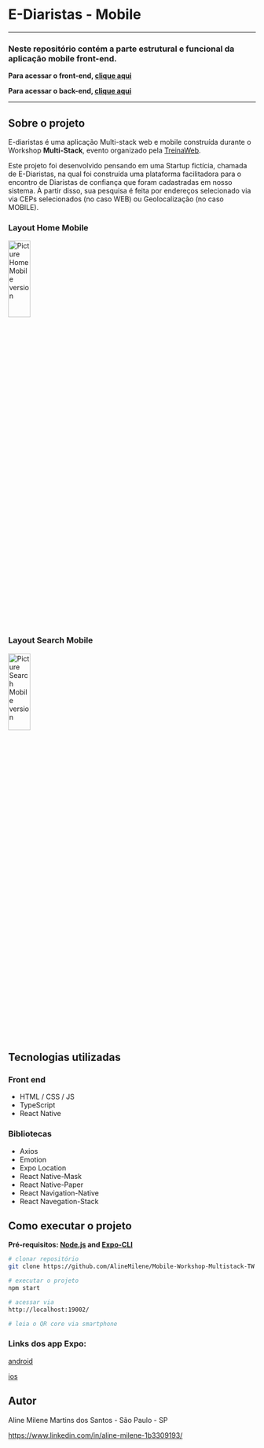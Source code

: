 # E-Diaristas - Mobile
---------------------------------------------------------------------------------------------------------------------------------
### Neste repositório contém a parte estrutural e funcional da aplicação mobile front-end.
**Para acessar o front-end, [clique aqui](https://github.com/AlineMilene/Front-end-Workshop-Multistack-TW)**

**Para acessar o back-end, [clique aqui](https://github.com/AlineMilene/Back-end-Workshop-Multistack-TW)**

---------------------------------------------------------------------------------------------------------------------------------
## Sobre o projeto

E-diaristas é uma aplicação Multi-stack web e mobile construída durante o Workshop **Multi-Stack**, evento organizado pela [TreinaWeb](https://www.treinaweb.com.br/ "Site da TreinaWeb").

Este projeto foi desenvolvido pensando em uma Startup fictícia, chamada de E-Diaristas, na qual foi construída uma plataforma facilitadora para o encontro de Diaristas de confiança que foram cadastradas em nosso sistema. À partir disso, sua pesquisa é feita por endereços selecionado via via CEPs selecionados (no caso WEB) ou Geolocalização (no caso MOBILE).

### Layout Home Mobile
<img height="20%" width="30%" src=https://user-images.githubusercontent.com/54823221/122461766-2c43a800-cf8a-11eb-8f8d-a819e1aa4ef1.jpg alt="Picture Home Mobile version">


### Layout Search Mobile 
<img height="20%" width="30%" src=https://user-images.githubusercontent.com/54823221/122461769-2d74d500-cf8a-11eb-9063-7afcf4e674df.jpg alt="Picture Search Mobile version">


## Tecnologias utilizadas
### Front end
- HTML / CSS / JS
- TypeScript
- React Native

### Bibliotecas
- Axios
- Emotion
- Expo Location
- React Native-Mask
- React Native-Paper
- React Navigation-Native
- React Navegation-Stack


## Como executar o projeto

**Pré-requisitos: [Node.js](https://nodejs.org/en/) and [Expo-CLI](https://docs.expo.io/workflow/expo-cli/)**

```bash
# clonar repositório
git clone https://github.com/AlineMilene/Mobile-Workshop-Multistack-TW

# executar o projeto
npm start

# acessar via
http://localhost:19002/ 

# leia o QR core via smartphone
```
### Links dos app Expo:
[android](https://play.google.com/store/apps/details?id=host.exp.exponent&hl=pt_BR&gl=US)

[ios](https://apps.apple.com/br/app/expo-go/id982107779)



## Autor

Aline Milene Martins dos Santos - São Paulo - SP

https://www.linkedin.com/in/aline-milene-1b3309193/
